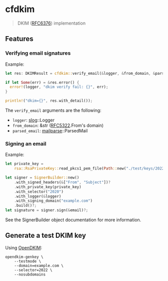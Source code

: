 # cfdkim

> DKIM ([RFC6376]) implementation

## Features

### Verifying email signatures

Example:
```rust
let res: DKIMResult = cfdkim::verify_email(&logger, &from_domain, &parsed_email).await?;

if let Some(err) = &res.error() {
  error!(logger, "dkim verify fail: {}", err);
}

println!("dkim={}", res.with_detail());
```

The `verify_email` arguments are the following:
- `logger`: [slog]::Logger
- `from_domain`: &str ([RFC5322].From's domain)
- `parsed_email`: [mailparse]::ParsedMail

### Signing an email

Example:
```rust
let private_key =
    rsa::RsaPrivateKey::read_pkcs1_pem_file(Path::new("./test/keys/2022.private"))?;

let signer = SignerBuilder::new()
    .with_signed_headers(&["From", "Subject"])?
    .with_private_key(private_key)
    .with_selector("2020")
    .with_logger(&logger)
    .with_signing_domain("example.com")
    .build()?;
let signature = signer.sign(&email)?;
```

See the SignerBuilder object documentation for more information.

## Generate a test DKIM key

Using [OpenDKIM]:
```
opendkim-genkey \
    --testmode \
    --domain=example.com \
    --selector=2022 \
    --nosubdomains
```

[RFC5322]: https://datatracker.ietf.org/doc/html/rfc5322
[RFC6376]: https://datatracker.ietf.org/doc/html/rfc6376
[slog]: https://crates.io/crates/slog
[mailparse]: https://crates.io/crates/mailparse
[OpenDKIM]: http://www.opendkim.org/
